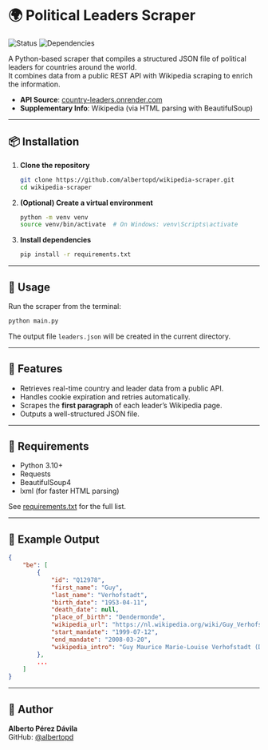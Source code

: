 # 🌍 Political Leaders Scraper

![Status](https://img.shields.io/badge/status-active-brightgreen)
![Dependencies](https://img.shields.io/badge/dependencies-requests%2C%20bs4%2C%20lxml-orange)

A Python-based scraper that compiles a structured JSON file of political leaders for countries around the world.  
It combines data from a public REST API with Wikipedia scraping to enrich the information.

- **API Source**: [country-leaders.onrender.com](https://country-leaders.onrender.com/docs)  
- **Supplementary Info**: Wikipedia (via HTML parsing with BeautifulSoup)

---

## 📦 Installation

1. **Clone the repository**  
   ```bash
   git clone https://github.com/albertopd/wikipedia-scraper.git
   cd wikipedia-scraper
   ```

2. **(Optional) Create a virtual environment**
   ```bash
   python -m venv venv
   source venv/bin/activate  # On Windows: venv\Scripts\activate
   ```

3. **Install dependencies**  
   ```bash
   pip install -r requirements.txt
   ```

---

## 🚀 Usage

Run the scraper from the terminal:
```bash
python main.py
```

The output file `leaders.json` will be created in the current directory.

---

## 🧠 Features

- Retrieves real-time country and leader data from a public API.
- Handles cookie expiration and retries automatically.
- Scrapes the **first paragraph** of each leader’s Wikipedia page.
- Outputs a well-structured JSON file.

---

## 📄 Requirements

- Python 3.10+
- Requests
- BeautifulSoup4
- lxml (for faster HTML parsing)

See [requirements.txt](requirements.txt) for the full list.

---

## 📂 Example Output

```json
{
    "be": [
        {
            "id": "Q12978",
            "first_name": "Guy",
            "last_name": "Verhofstadt",
            "birth_date": "1953-04-11",
            "death_date": null,
            "place_of_birth": "Dendermonde",
            "wikipedia_url": "https://nl.wikipedia.org/wiki/Guy_Verhofstadt",
            "start_mandate": "1999-07-12",
            "end_mandate": "2008-03-20",
            "wikipedia_intro": "Guy Maurice Marie-Louise Verhofstadt (Dendermonde, 11 april 1953) is een Belgisch politicus voor de Open Vlaamse Liberalen en Democraten (Open Vld). Hij was premier van Belgi\u00eb van 12 juli 1999 tot 20 maart 2008 in drie regeringen. Hij be\u00ebindigde zijn actieve politieke carri\u00e8re in het Europees Parlement, waar hij van 2009 tot 2019 fractieleider van de Alliantie van Liberalen en Democraten voor Europa (ALDE) was."
        },
        ...
    ]
}
```

---

## 👤 Author

**Alberto Pérez Dávila**  
GitHub: [@albertopd](https://github.com/albertopd)